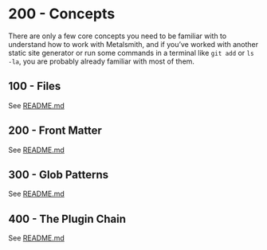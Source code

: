 # 200 - Concepts

There are only a few core concepts you need to be familiar with to understand how to work with Metalsmith, and if you’ve worked with another static site generator or run some commands in a terminal like ```git add``` or ```ls -la```, you are probably already familiar with most of them.

## 100 - Files

See [README.md](./100/README.md)

## 200 - Front Matter

See [README.md](./200/README.md)

## 300 - Glob Patterns

See [README.md](./300/README.md)

## 400 - The Plugin Chain

See [README.md](./400/README.md)

